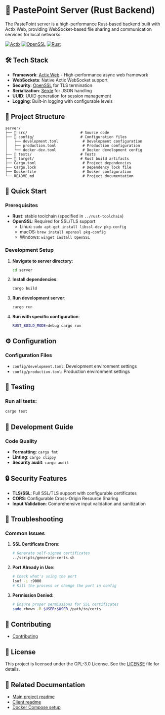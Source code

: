 # 🔧 PastePoint Server (Rust Backend)

The PastePoint server is a high-performance Rust-based backend built with Actix Web, providing WebSocket-based file sharing and communication services for local networks.

[![Actix](https://img.shields.io/badge/Actix-4.7-blue)](https://actix.rs/)
[![OpenSSL](https://img.shields.io/badge/OpenSSL-0.10-yellow)](https://www.openssl.org/)
[![Rust](https://img.shields.io/badge/Rust-Backend-orange)](https://www.rust-lang.org/)

## 🛠️ Tech Stack

- **Framework**: [Actix Web](https://actix.rs/) - High-performance async web framework
- **WebSockets**: Native Actix WebSocket support
- **Security**: [OpenSSL](https://www.openssl.org/) for TLS termination
- **Serialization**: [Serde](https://serde.rs/) for JSON handling
- **UUID**: UUID generation for session management
- **Logging**: Built-in logging with configurable levels

## 📁 Project Structure

```
server/
├── 📁 src/                        # Source code
├── 📁 config/                     # Configuration files
│   ├── development.toml           # Development configuration
│   ├── production.toml            # Production configuration
│   └── docker-dev.toml            # Docker development config
├── 📁 tests/                      # Tests
├── 📁 target/                     # Rust build artifacts
├── Cargo.toml                     # Project dependencies
├── Cargo.lock                     # Dependency lock file
├── Dockerfile                     # Docker configuration
└── README.md                      # Project documentation
```

## 🚀 Quick Start

### Prerequisites

- **Rust**: stable toolchain (specified in `../rust-toolchain`)
- **OpenSSL**: Required for SSL/TLS support
  - Linux: `sudo apt-get install libssl-dev pkg-config`
  - macOS: `brew install openssl pkg-config`
  - Windows: `winget install OpenSSL`

### Development Setup

1. **Navigate to server directory**:

   ```bash
   cd server
   ```

2. **Install dependencies**:

   ```bash
   cargo build
   ```

3. **Run development server**:

   ```bash
   cargo run
   ```

4. **Run with specific configuration**:
   ```bash
   RUST_BUILD_MODE=debug cargo run
   ```

## ⚙️ Configuration

### Configuration Files

- `config/development.toml`: Development environment settings
- `config/production.toml`: Production environment settings

## 🧪 Testing

### Run all tests:

```bash
cargo test
```

## 🔧 Development Guide

### Code Quality

- **Formatting**: `cargo fmt`
- **Linting**: `cargo clippy`
- **Security audit**: `cargo audit`

## 🔒 Security Features

- **TLS/SSL**: Full SSL/TLS support with configurable certificates
- **CORS**: Configurable Cross-Origin Resource Sharing
- **Input Validation**: Comprehensive input validation and sanitization

## 🐛 Troubleshooting

### Common Issues

1. **SSL Certificate Errors**:

   ```bash
   # Generate self-signed certificates
   ../scripts/generate-certs.sh
   ```

2. **Port Already in Use**:

   ```bash
   # Check what's using the port
   lsof -i :9000
   # Kill the process or change the port in config
   ```

3. **Permission Denied**:
   ```bash
   # Ensure proper permissions for SSL certificates
   sudo chown -R $USER:$USER /path/to/certs
   ```

## 🤝 Contributing

- [Contributing](../CONTRIBUTING.md)

## 📜 License

This project is licensed under the GPL-3.0 License. See the [LICENSE](../LICENSE) file for details.

## 🔗 Related Documentation

- [Main project readme](../README.md)
- [Client readme](../client/README.md)
- [Docker Compose setup](../docker-compose.yml)
